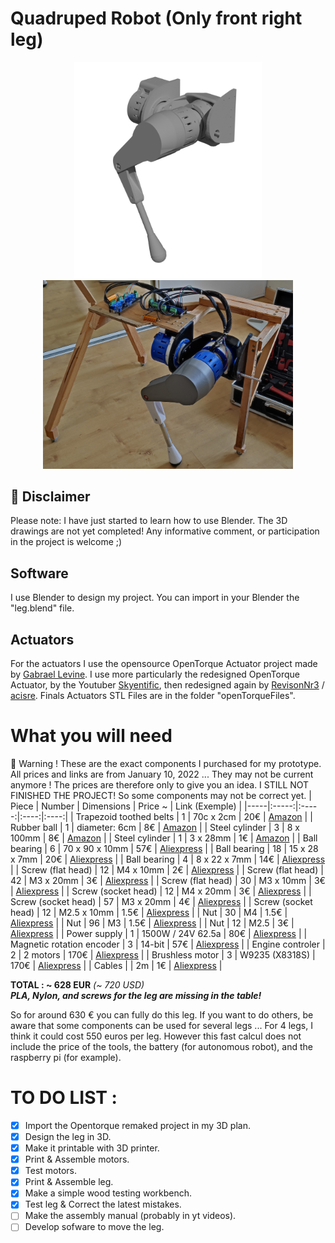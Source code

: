 # Quadruped Robot (Only front right leg)
<p align="middle">
<img src="./images/leg.png" alt="Full 3D Leg" width="300"/>
<img src="./images/leg_assembled.jpg" alt="Leg Assembled" width="400"/>
</p>

## 🚨 Disclaimer
Please note: I have just started to learn how to use Blender. The 3D drawings are not yet completed! Any informative comment, or participation in the project is welcome ;)

## Software
I use Blender to design my project. You can import in your Blender the "leg.blend" file.

## Actuators
For the actuators I use the opensource OpenTorque Actuator project made by [Gabrael Levine](https://hackaday.io/project/159404-opentorque-actuator).
I use more particularly the redesigned OpenTorque Actuator, by the Youtuber [Skyentific](https://www.youtube.com/c/Skyentific), then redesigned again by [RevisonNr3](https://www.thingiverse.com/thing:5155183) / [acisre](https://discourse.odriverobotics.com/t/opentorque-project-new-design/8280).
Finals Actuators STL Files are in the folder "openTorqueFiles".

# What you will need
🚨 Warning ! These are the exact components I purchased for my prototype. All prices and links are from January 10, 2022 ... They may not be current anymore ! The prices are therefore only to give you an idea.
I STILL NOT FINISHED THE PROJECT! So some components may not be correct yet.
| Piece | Number | Dimensions | Price ~ | Link (Exemple) |
|-----|:-----:|:-----:|:----:|:----:|
| Trapezoid toothed belts | 1 | 70c x 2cm | 20€ | [Amazon](https://www.amazon.fr/gp/product/B092PTVXP8/ref=ppx_yo_dt_b_asin_title_o00_s00?ie=UTF8&th=1) |
| Rubber ball | 1 | diameter: 6cm | 8€ | [Amazon](https://www.amazon.fr/gp/product/B00LSO64DY/ref=ppx_yo_dt_b_asin_title_o01_s00?ie=UTF8&th=1) |
| Steel cylinder | 3 | 8 x 100mm | 8€ | [Amazon](https://www.amazon.fr/gp/product/B081JNJPV2/ref=ppx_yo_dt_b_asin_title_o02_s00?ie=UTF8&psc=1) |
| Steel cylinder | 1 | 3 x 28mm | 1€ | [Amazon](https://www.amazon.fr/dp/B07MBNXDT3?psc=1&smid=A38WCF64ZZVDKC&ref_=chk_typ_imgToDp) |
| Ball bearing | 6 | 70 x 90 x 10mm | 57€ | [Aliexpress](https://fr.aliexpress.com/item/763194187.html?spm=a2g0o.9042311.0.0.2f326c37LDlLac) |
| Ball bearing | 18 | 15 x 28 x 7mm  | 20€ | [Aliexpress](https://fr.aliexpress.com/item/900706083.html?spm=a2g0o.9042311.0.0.2f326c37LDlLac) |
| Ball bearing | 4 | 8 x 22 x 7mm | 14€ | [Aliexpress](https://fr.aliexpress.com/item/4000984095586.html?spm=a2g0o.productlist.0.0.61861a5d8KFBDv&algo_pvid=ec68e3f1-2c37-41c1-afe2-a78161561c80&aem_p4p_detail=20220113064419712349172646800007422009&algo_exp_id=ec68e3f1-2c37-41c1-afe2-a78161561c80-9&pdp_ext_f=%7B%22sku_id%22%3A%2210000013194931970%22%7D&pdp_pi=-1%3B3.72%3B-1%3B-1%40salePrice%3BEUR%3Bsearch-mainSearch) |
| Screw (flat head) | 12 | M4 x 10mm | 2€ | [Aliexpress](https://fr.aliexpress.com/item/1005003411992910.html?spm=a2g0o.9042311.0.0.2f326c37LDlLac) |
| Screw (flat head) | 42 | M3 x 20mm | 3€ | [Aliexpress](https://fr.aliexpress.com/item/4001072025844.html?spm=a2g0o.9042311.0.0.2f326c37LDlLac) |
| Screw (flat head) | 30 | M3 x 10mm | 3€ | [Aliexpress](https://fr.aliexpress.com/item/4001072025844.html?spm=a2g0o.9042311.0.0.2f326c37LDlLac) |
| Screw (socket head) | 12 | M4 x 20mm | 3€ | [Aliexpress](https://fr.aliexpress.com/item/1005001975621423.html?spm=a2g0o.9042311.0.0.2f326c37LDlLac) |
| Screw (socket head) | 57 | M3 x 20mm | 4€ | [Aliexpress](https://fr.aliexpress.com/item/1005001975621423.html?spm=a2g0o.9042311.0.0.2f326c37LDlLac) |
| Screw (socket head) | 12 | M2.5 x 10mm | 1.5€ | [Aliexpress](https://fr.aliexpress.com/item/1005001975621423.html?spm=a2g0o.9042311.0.0.2f326c37LDlLac) |
| Nut | 30 | M4 | 1.5€ | [Aliexpress](https://fr.aliexpress.com/item/32798773566.html?spm=a2g0o.9042311.0.0.2f326c37LDlLac) |
| Nut | 96 | M3 | 1.5€ | [Aliexpress](https://fr.aliexpress.com/item/32798773566.html?spm=a2g0o.9042311.0.0.2f326c37LDlLac) |
| Nut | 12 | M2.5 | 3€ | [Aliexpress](https://fr.aliexpress.com/item/32798773566.html?spm=a2g0o.9042311.0.0.2f326c37LDlLac) |
| Power supply | 1 | 1500W / 24V 62.5a | 80€ | [Aliexpress](https://fr.aliexpress.com/item/4000918005199.html?spm=a2g0o.9042311.0.0.2f326c37LDlLac) |
| Magnetic rotation encoder | 3 | 14-bit | 57€ | [Aliexpress](https://fr.aliexpress.com/item/1005001688635554.html?spm=a2g0o.9042311.0.0.2f326c37LDlLac) |
| Engine controler | 2 | 2 motors | 170€ | [Aliexpress](https://fr.aliexpress.com/item/1005002349959313.html?spm=a2g0o.9042311.0.0.2f326c37LDlLac) |
| Brushless motor | 3 | W9235 (X8318S) | 170€ | [Aliexpress](https://fr.aliexpress.com/item/4001103601935.html?spm=a2g0o.9042311.0.0.2f326c37LDlLac) |
| Cables |  | 2m | 1€ | [Aliexpress](https://fr.aliexpress.com/item/1005001876779326.html?spm=a2g0o.9042311.0.0.20926c37dbOLOt) |

**TOTAL : ~ 628 EUR** *(~ 720 USD)*   
***PLA, Nylon, and screws for the leg are missing in the table!***

So for around 630 € you can fully do this leg. If you want to do others, be aware that some components can be used for several legs ...
For 4 legs, I think it could cost 550 euros per leg. However this fast calcul does not include the price of the tools, the battery (for autonomous robot), and the raspberry pi (for example).

# TO DO LIST :
- [x] Import the Opentorque remaked project in my 3D plan.      
- [x] Design the leg in 3D.     
- [x] Make it printable with 3D printer.        
- [X] Print & Assemble motors.      
- [X] Test motors.      
- [X] Print & Assemble leg.     
- [X] Make a simple wood testing workbench.      
- [X] Test leg & Correct the latest mistakes.       
- [ ] Make the assembly manual (probably in yt videos).        
- [ ] Develop sofware to move the leg.      
